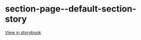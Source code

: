 # section-page--default-section-story

[View in storybook](https://raw.githack.com/Independent-Digital-News-and-Media-Ltd/indy100-pwamp-sb/PR-388-sb/index.html?path=/story/section-page--default-section-story)